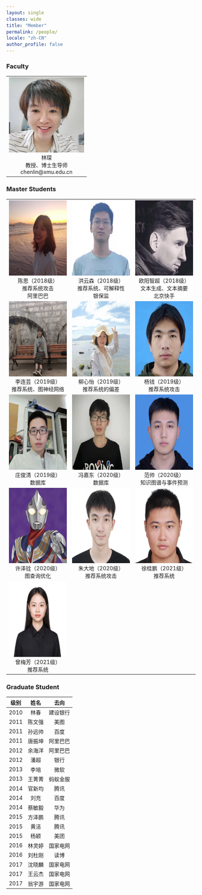 ```yaml
---
layout: single
classes: wide
title: "Member"
permalink: /people/
locale: "zh-CN"
author_profile: false
---
```


<table>
    <h3>
        Faculty
    </h3>
    <tr>
        <td><center><img src="/image/linchen.jpg" width = "200" height = "200"><br>林琛<br>教授、博士生导师<br>chenlin@xmu.edu.cn</center></td>
    </tr>
</table>

<table>
    <h3>
        Master Students
    </h3>
    <tr>
        <td width="250"><center><img src="/image/chensi.jpg" width = "200" height = "200"><br>陈思（2018级）<br>推荐系统攻击<br>阿里巴巴</center></td>
        <td width="250"><center><img src="/image/hongyunsen.jpg" width = "200" height = "200"><br>洪云森（2018级）<br>推荐系统、可解释性<br>银保监</center></td>
        <td width="250"><center><img src="/image/ouyangzhichao.jpg" width = "200" height = "200"><br>欧阳智超（2018级）<br>文本生成、文本摘要<br>北京快手</center></td>
    </tr>
    <tr>
        <td><center><img src="/image/lilianyun.jpg" width = "200" height = "200"><br>李连芸（2019级）<br>推荐系统、图神经网络</center></td>
        <td><center><img src="/image/liuxinyi.jpg" width = "200" height = "200"><br>柳心怡（2019级）<br>推荐系统的偏差</center></td>
        <td><center><img src="/image/yangqian.jpg" width = "200" height = "200"><br>杨钱（2019级）<br>推荐系统攻击</center></td>
    </tr>
    <tr>
        <td><center><img src="/image/zhuangjunqing.jpg" width = "200" height = "200"><br>庄俊清（2019级）<br>数据库</center></td>
        <td><center><img src="/image/fengjiadong.jpg" width = "200" height = "200"><br>冯嘉东（2020级）<br>数据库</center></td>
        <td><center><img src="/image/fanshuai.jpg" width = "200" height = "200"><br>范帅（2020级）<br>知识图谱与事件预测</center></td>  
    </tr>
    <tr>
        <td><center><img src="/image/xuzequan.jpg" width = "200" height = "200"><br>许泽铨（2020级）<br>图查询优化</center></td>
        <td><center><img src="/image/zhudadi.jpg" width = "200" height = "200"><br>朱大地（2020级）<br>推荐系统攻击</center></td>
        <td><center><img src="/image/xuguipeng.jpg" width = "200" height = "200"><br>徐桂鹏（2021级）<br>推荐系统</center></td>
    </tr>
    <tr>
        <td><center><img src="/image/zengmeifang.jpg" width = "200" height = "200"><br>曾梅芳（2021级）<br>推荐系统</center></td>
    </tr>
</table>

<h3>Graduate Student</h3>

| 级别 |  姓名  |   去向   |
| :--: | :----: | :------: |
| 2010 |  林春  | 建设银行 |
| 2011 | 陈文强 |   美图   |
| 2011 | 孙远帅 |   百度   |
| 2011 | 唐振坤 | 阿里巴巴 |
| 2012 | 余海洋 | 阿里巴巴 |
| 2012 |  潘超  |   银行   |
| 2013 |  李培  |   微软   |
| 2013 | 王菁菁 | 蚂蚁金服 |
| 2014 | 官新均 |   腾讯   |
| 2014 |  刘充  |   百度   |
| 2014 | 蔡敏毅 |   华为   |
| 2015 | 方泽鹏 |   腾讯   |
| 2015 |  黄洁  |   腾讯   |
| 2015 |  杨颖  |   美团   |
| 2016 | 林灵婷 | 国家电网 |
| 2016 | 刘杜刚 |   读博   |
| 2017 | 沈晓麟 | 国家电网 |
| 2017 | 王云杰 | 国家电网 |
| 2017 | 翁宇游 | 国家电网 |

